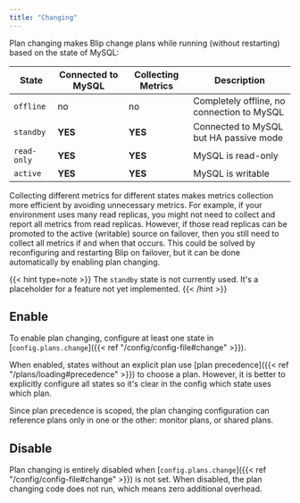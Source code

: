 ```yaml
---
title: "Changing"
---
```


Plan changing makes Blip change plans while running (without restarting) based on the state of MySQL:

|State|Connected to MySQL|Collecting Metrics|Description|
|-----|------------------|------------------|-----------|
|`offline`|no|no|Completely offline, no connection to MySQL|
|`standby`|**YES**|**YES**|Connected to MySQL but HA passive mode|
|`read-only`|**YES**|**YES**|MySQL is read-only|
|`active`|**YES**|**YES**|MySQL is writable|

Collecting different metrics for different states makes metrics collection more efficient by avoiding unnecessary metrics.
For example, if your environment uses many read replicas, you might not need to collect and report all metrics from read replicas.
However, if those read replicas can be promoted to the active (writable) source on failover, then you still need to collect all metrics if and when that occurs.
This could be solved by reconfiguring and restarting Blip on failover, but it can be done automatically by enabling plan changing.

{{< hint type=note >}}
The `standby` state is not currently used.
It's a placeholder for a feature not yet implemented.
{{< /hint >}}

## Enable

To enable plan changing, configure at least one state in [`config.plans.change`]({{< ref "/config/config-file#change" >}}).

When enabled, states without an explicit plan use [plan precedence]({{< ref "/plans/loading#precedence" >}}) to choose a plan.
However, it is better to explicitly configure all states so it's clear in the config which state uses which plan.

Since plan precedence is scoped, the plan changing configuration can reference plans only in one or the other: monitor plans, or shared plans.

## Disable

Plan changing is entirely disabled when [`config.plans.change`]({{< ref "/config/config-file#change" >}}) is not set.
When disabled, the plan changing code does not run, which means zero additional overhead.

